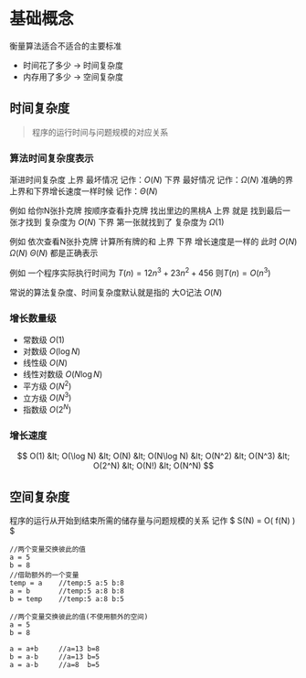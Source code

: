# 基础概念

衡量算法适合不适合的主要标准
> 
- 时间花了多少 -> 时间复杂度
- 内存用了多少 -> 空间复杂度


## 时间复杂度
>程序的运行时间与问题规模的对应关系

### 算法时间复杂度表示

渐进时间复杂度
上界 最坏情况 记作：$O (N)$
下界 最好情况 记作：$\Omega (N)$
准确的界 上界和下界增长速度一样时候 记作：$\Theta (N)$

>
例如 给你N张扑克牌 按顺序查看扑克牌 找出里边的黑桃A
上界 就是 找到最后一张才找到  复杂度为 $O (N)$
下界 第一张就找到了 复杂度为  $\Omega (1)$
>
例如 依次查看N张扑克牌 计算所有牌的和
上界 下界 增长速度是一样的 此时 $O (N)$ $\Omega (N)$ $\Theta (N)$ 都是正确表示
>
例如 一个程序实际执行时间为 $T(n) = 12n^3 + 23n^2 + 456$ 则$T(n) = O (n^3)$ 

常说的算法复杂度、时间复杂度默认就是指的 大O记法 $O (N)$

### 增长数量级

- 常数级 $O(1)$
- 对数级 $O(\log N)$
- 线性级 $O(N)$
- 线性对数级 $O(N\log N)$
- 平方级 $O(N^2)$
- 立方级 $O(N^3)$
- 指数级 $O(2^N)$



### 增长速度

$$ O(1) &lt; O(\log N) &lt; O(N) &lt; O(N\log N) &lt; O(N^2) &lt; O(N^3) &lt; O(2^N) &lt; O(N!) &lt; O(N^N) $$


## 空间复杂度
>
程序的运行从开始到结束所需的储存量与问题规模的关系
记作 $ S(N) = O( f(N) ) $ 

```
//两个变量交换彼此的值
a = 5
b = 8
//借助额外的一个变量
temp = a    //temp:5 a:5 b:8
a = b       //temp:5 a:8 b:8
b = temp    //temp:5 a:8 b:5

//两个变量交换彼此的值(不使用额外的空间)
a = 5
b = 8

a = a+b     //a=13 b=8
b = a-b     //a=13 b=5
a = a-b     //a=8  b=5

```

